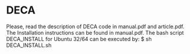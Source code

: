 DECA
====

Please, read the description of DECA code in manual.pdf and article.pdf. The Installation instructions can be found in manual.pdf. The bash script DECA_INSTALL for Ubuntu 32/64 can be executed by: $ sh DECA_INSTALL.sh 
